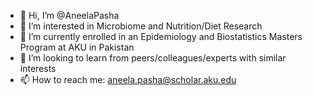 - 👋 Hi, I’m @AneelaPasha
- 👀 I’m interested in Microbiome and Nutrition/Diet Research
- 🌱 I’m currently enrolled in an Epidemiology and Biostatistics Masters Program at AKU in Pakistan
- 💞️ I’m looking to learn from peers/colleagues/experts with similar interests
- 📫 How to reach me: aneela.pasha@scholar.aku.edu

<!---
AneelaPasha/AneelaPasha is a ✨ special ✨ repository because its `README.md` (this file) appears on your GitHub profile.
You can click the Preview link to take a look at your changes.
--->
